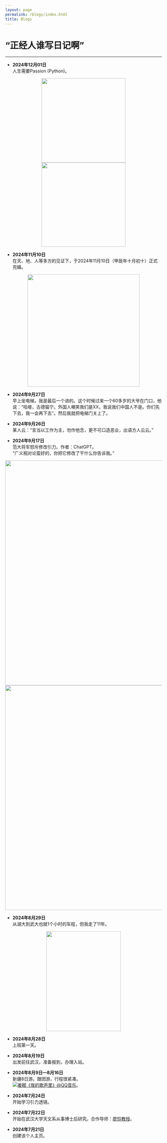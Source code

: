 ```yaml
---
layout: page
permalink: /blogs/index.html
title: Blogs
---
```


# “正经人谁写日记啊”

---
- **2024年12月01日** <br>人生需要Passion (Python)。
<center>
<div class="second">
<img src="/blogs/blog-20241201-1.jpg" width="270" height="270">
<img src="/blogs/blog-20241201-2.jpg" width="270" height="270">
</div>
</center>



- **2024年11月10日** <br>在天、地、人等多方的见证下，于2024年11月10日（甲辰年十月初十）正式完婚。
<center>
<img src="/blogs/blog-20241110.jpg" width="360" height="360">
</center>

- **2024年9月27日** <br>早上坐电梯，我是最后一个进的。这个时候过来一个60多岁的大爷在门口，他说：“哈喽，古德猫宁。外国人嘲笑我们是XX，我说我们中国人不是。你们先下去，我一会再下去”。然后我就把电梯门关上了。

- **2024年9月26日** <br>某人云：“言当以工作为主，勿作他念，更不可口造恶业，出语方人云云。”

- **2024年9月17日** <br>范大将军怒斥修改引力。作者：ChatGPT。
 <br>“广义相对论蛮好的，你把它修改了干什么你告诉我。”
 <center>
 <img src="/blogs/blog-20240917-1.jpg" width="640" height="720">
 </center>
 <center>
 <img src="/blogs/blog-20240917-2.jpg" width="640" height="720">
 </center>

- **2024年8月29日** <br>从湖大到武大也就1个小时的车程，但我走了11年。
<center>
<img src="/blogs/blog-20240829.jpg" width="240" height="320">
</center>

- **2024年8月28日** <br>上班第一天。

- **2024年8月19日** <br>出发前往武汉，准备报到，办理入站。

- **2024年8月9日—8月16日** <br>新疆8日游。跟团游，行程很紧凑。<br>![](./blogs/blog-20240809.jpg)[姜眠《我的歌声里》@QQ音乐](https://c6.y.qq.com/base/fcgi-bin/u?__=DA7z0kYI5441)。

- **2024年7月24日** <br>开始学习引力透镜。

- **2024年7月22日** <br>开始在武汉大学天文系从事博士后研究。合作导师：[廖恺教授](https://physics.whu.edu.cn/info/1272/6656.htm)。

- **2024年7月21日** <br>创建该个人主页。
